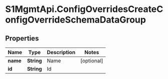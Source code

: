 # S1MgmtApi.ConfigOverridesCreateConfigOverrideSchemaDataGroup

## Properties
Name | Type | Description | Notes
------------ | ------------- | ------------- | -------------
**name** | **String** | Name | [optional] 
**id** | **String** | Id | 



